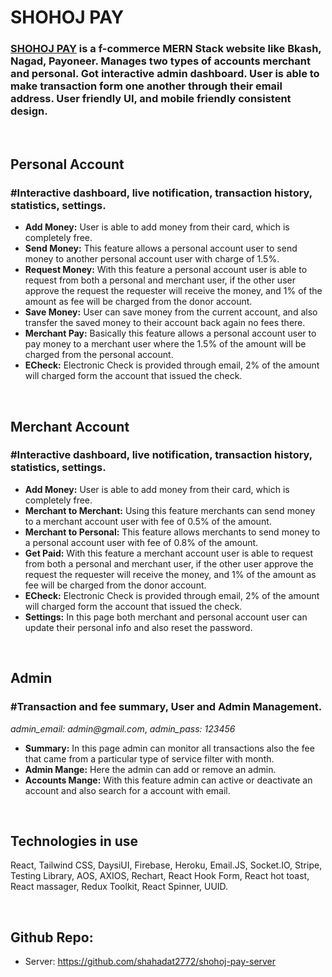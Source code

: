 # SHOHOJ PAY

### [SHOHOJ PAY](https://shohoj-pay-app.web.app) is a f-commerce MERN Stack website like Bkash, Nagad, Payoneer. Manages two types of accounts merchant and personal. Got interactive admin dashboard. User is able to make transaction form one another through their email address. User friendly UI, and mobile friendly consistent design.

<br/>

## Personal Account

### #Interactive dashboard, live notification, transaction history, statistics, settings.

- **Add Money:** User is able to add money from their card, which is completely free.
- **Send Money:** This feature allows a personal account user to send money to another personal account user with charge of 1.5%.
- **Request Money:** With this feature a personal account user is able to request from both a personal and merchant user, if the other user approve the request the requester will receive the money, and 1% of the amount as fee will be charged from the donor account.
- **Save Money:** User can save money from the current account, and also transfer the saved money to their account back again no fees there.
- **Merchant Pay:** Basically this feature allows a personal account user to pay money to a merchant user where the 1.5% of the amount will be charged from the personal account.
- **ECheck:** Electronic Check is provided through email, 2% of the amount will charged form the account that issued the check.

<br/>

## Merchant Account

### #Interactive dashboard, live notification, transaction history, statistics, settings.

- **Add Money:** User is able to add money from their card, which is completely free.
- **Merchant to Merchant:** Using this feature merchants can send money to a merchant account user with fee of 0.5% of the amount.
- **Merchant to Personal:** This feature allows merchants to send money to a personal account user with fee of 0.8% of the amount.
- **Get Paid:** With this feature a merchant account user is able to request from both a personal and merchant user, if the other user approve the request the requester will receive the money, and 1% of the amount as fee will be charged from the donor account.
- **ECheck:** Electronic Check is provided through email, 2% of the amount will charged form the account that issued the check.
- **Settings:** In this page both merchant and personal account user can update their personal info and also reset the password.

<br/>

## Admin

### #Transaction and fee summary, User and Admin Management.

_admin_email: admin@gmail.com_,
_admin_pass: 123456_

- **Summary:** In this page admin can monitor all transactions also the fee that came from a particular type of service filter with month.
- **Admin Mange:** Here the admin can add or remove an admin.
- **Accounts Mange:** With this feature admin can active or deactivate an account and also search for a account with email.

<br/>

## Technologies in use

React, Tailwind CSS, DaysiUI, Firebase, Heroku, Email.JS, Socket.IO, Stripe, Testing Library, AOS, AXIOS, Rechart, React Hook Form, React hot toast, React massager, Redux Toolkit, React Spinner, UUID.

<br/>

## Github Repo:

- Server: https://github.com/shahadat2772/shohoj-pay-server
